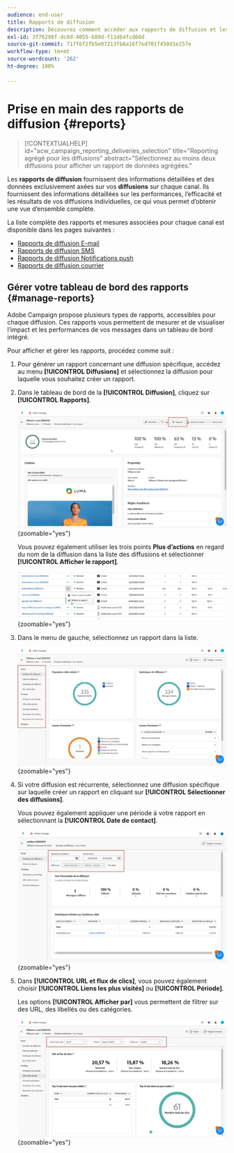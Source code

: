 ```yaml
---
audience: end-user
title: Rapports de diffusion
description: Découvrez comment accéder aux rapports de diffusion et les utiliser.
exl-id: 3f76298f-dc0d-4055-b89d-f11d64fcd66d
source-git-commit: 717f6f2fb5e07213fb6a16f7ed701f450d1e257e
workflow-type: tm+mt
source-wordcount: '262'
ht-degree: 100%

---
```


# Prise en main des rapports de diffusion {#reports}

>[!CONTEXTUALHELP]
>id="acw_campaign_reporting_deliveries_selection"
>title="Reporting agrégé pour les diffusions"
>abstract="Sélectionnez au moins deux diffusions pour afficher un rapport de données agrégées."

Les **rapports de diffusion** fournissent des informations détaillées et des données exclusivement axées sur vos **diffusions** sur chaque canal. Ils fournissent des informations détaillées sur les performances, l’efficacité et les résultats de vos diffusions individuelles, ce qui vous permet d’obtenir une vue d’ensemble complète.

La liste complète des rapports et mesures associées pour chaque canal est disponible dans les pages suivantes :

* [Rapports de diffusion E-mail](email-report.md)
* [Rapports de diffusion SMS](sms-report.md)
* [Rapports de diffusion Notifications push](push-report.md)
* [Rapports de diffusion courrier](direct-mail.md)

## Gérer votre tableau de bord des rapports {#manage-reports}

Adobe Campaign propose plusieurs types de rapports, accessibles pour chaque diffusion. Ces rapports vous permettent de mesurer et de visualiser l’impact et les performances de vos messages dans un tableau de bord intégré.

Pour afficher et gérer les rapports, procédez comme suit :

1. Pour générer un rapport concernant une diffusion spécifique, accédez au menu **[!UICONTROL Diffusions]** et sélectionnez la diffusion pour laquelle vous souhaitez créer un rapport.

1. Dans le tableau de bord de la **[!UICONTROL Diffusion]**, cliquez sur **[!UICONTROL Rapports]**.

   ![](assets/manage_delivery_report_1.png){zoomable="yes"}

   Vous pouvez également utiliser les trois points **Plus d’actions** en regard du nom de la diffusion dans la liste des diffusions et sélectionner **[!UICONTROL Afficher le rapport]**.

   ![](assets/manage_delivery_report_2.png){zoomable="yes"}

1. Dans le menu de gauche, sélectionnez un rapport dans la liste.

   ![](assets/manage_delivery_report_3.png){zoomable="yes"}

1. Si votre diffusion est récurrente, sélectionnez une diffusion spécifique sur laquelle créer un rapport en cliquant sur **[!UICONTROL Sélectionner des diffusions]**.

   Vous pouvez également appliquer une période à votre rapport en sélectionnant la **[!UICONTROL Date de contact]**.

   ![](assets/delivery-recurring.png){zoomable="yes"}

1. Dans **[!UICONTROL URL et flux de clics]**, vous pouvez également choisir **[!UICONTROL Liens les plus visités]** ou **[!UICONTROL Période]**.

   Les options **[!UICONTROL Afficher par]** vous permettent de filtrer sur des URL, des libellés ou des catégories.

   ![](assets/manage_delivery_report_5.png){zoomable="yes"}
